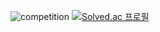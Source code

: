 
![competition](https://road-to-kaggle-grandmaster.vercel.app/api/badges/ASPrime/competition/light)
[![Solved.ac
프로필](http://mazassumnida.wtf/api/v2/generate_badge?boj=kyw6541)](https://solved.ac/kyw6541)
